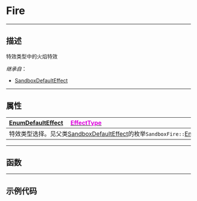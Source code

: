 # Fire
------------------------------------------------------------------------------------------
## 描述

特效类型中的火焰特效

*继承自*：
* [SandboxDefaultEffect](/Api/Class/Effect/SandboxDefaultEffect.md)

------------------------------------------------------------------------------------------
## 属性

|<div style="width:1125px">[EnumDefaultEffect](/Api/Enumerate/Effect/EnumDefaultEffect.md) &emsp;[<font color="dd00dd">EffectType</font>](/Api/Class/Effect/SandboxFire_F/EffectType.md)</div>|
|:---|
|特效类型选择。见父类[SandboxDefaultEffect](/Api/Class/Effect/SandboxDefaultEffect.md)的枚举`SandboxFire::`[EnumDefaultEffect](/Api/Enumerate/Effect/EnumDefaultEffect.md)|

------------------------------------------------------------------------------------------
## 函数

------------------------------------------------------------------------------------------
## 示例代码